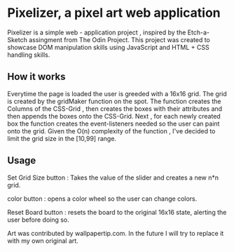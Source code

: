 # Pixelizer, a pixel art web application 

Pixelizer is a simple web - application project , inspired by the Etch-a-Sketch assingment from The Odin Project. This project was created to showcase DOM manipulation skills using JavaScript and HTML + CSS handling skills.

## How it works

Everytime the page is loaded the user is greeded with a 16x16 grid. The grid is created by the gridMaker function on the spot. The function creates the Columns of the CSS-Grid , then creates the boxes with their attributes and then appends the boxes onto the CSS-Grid. Next , for each newly created box the function creates the event-listeners needed so the user can paint onto the grid. Given the O(n) complexity of the function , I've decided to limit the grid size in the [10,99] range.

## Usage

Set Grid Size button : Takes the value of the slider and creates a new n*n grid.

color button : opens a color wheel so the user can change colors.

Reset Board button : resets the board to the original 16x16 state, alerting the user before doing so.


Art was contributed by wallpapertip.com. In the future I will try to replace it with my own original art.